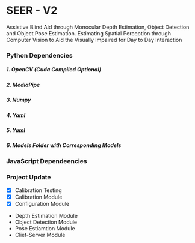 # SEER - V2

 Assistive Blind Aid through Monocular Depth Estimation, Object Detection and Object Pose Estimation.
 Estimating Spatial Perception through Computer Vision to Aid the Visually Impaired for Day to Day Interaction



### Python Dependencies 
##### 1. OpenCV (Cuda Compiled Optional)
##### 2. MediaPipe 
##### 3. Numpy 
##### 4. Yaml
##### 5. Yaml
##### 6. Models Folder with Corresponding Models


### JavaScript Dependeencies





### Project Update 
- [x] Calibration Testing
- [x] Calibration Module
- [x] Configuration Module
- Depth Estimation Module
- Object Detection Module
- Pose Estiamtion Module
- Cliet-Server Module
